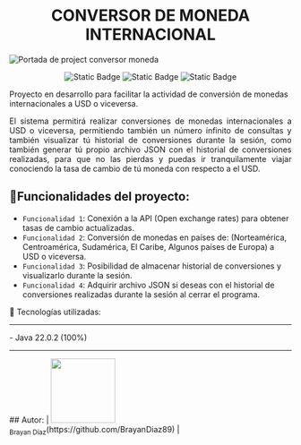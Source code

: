 <h1 align="center"> CONVERSOR DE MONEDA INTERNACIONAL </h1>

![Portada de project conversor moneda](https://github.com/user-attachments/assets/0e9558d2-0cac-4132-bcaa-911ac8699f50)
<p align="center">
<img alt="Static Badge" src="https://img.shields.io/badge/Release%20date-October%202024-green"> <img alt="Static Badge" src="https://img.shields.io/badge/Status-En%20constante%20desarrollo-green"> <img alt="Static Badge" src="https://img.shields.io/badge/version-1.0-blue">
</p>

<p>Proyecto en desarrollo para facilitar la actividad de conversión de monedas internacionales a USD o viceversa.</p>
<p align="justify">El sistema permitirá realizar conversiones de monedas internacionales a USD o viceversa, permitiendo también un número infinito de consultas y también visualizar tú historial de conversiones durante la sesión, como también generar tú propio archivo JSON con el historial de conversiones realizadas, para que no las pierdas y puedas ir tranquilamente viajar conociendo la tasa de cambio de tú moneda con respecto a el USD.</p>

## 🔨Funcionalidades del proyecto:
- `Funcionalidad 1`: Conexión a la API (Open exchange rates) para obtener tasas de cambio actualizadas.
- `Funcionalidad 2`: Conversión de monedas en países de: (Norteamérica, Centroamérica, Sudamérica, El Caribe, Algunos países de Europa) a USD o viceversa.
- `Funcionalidad 3`: Posibilidad de almacenar historial de conversiones y visualizarlo durante la sesión.
- `Funcionalidad 4`: Adquirir archivo JSON si deseas con el historial de conversiones realizadas durante la sesión al cerrar el programa.

🧠 Tecnologías utilizadas: 
<hr>
- Java 22.0.2 (100%)
<hr>
## Autor:
| <img src="https://avatars.githubusercontent.com/u/166320575?s=400&u=d0ae42a77ad4a0d990a57bb194d54e427bd34df3&v=4" width=115><br><sub>Brayan Díaz</sub>(https://github.com/BrayanDiaz89) |
